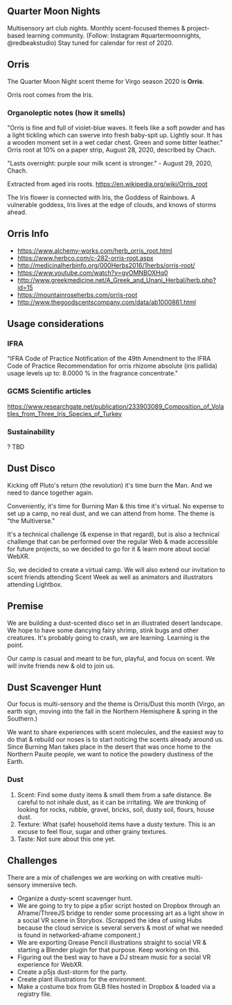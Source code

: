 ## Quarter Moon Nights
Multisensory art club nights.
Monthly scent-focused themes & project-based learning community.
(Follow: Instagram #quartermoonnights, @redbeakstudio)
Stay tuned for calendar for rest of 2020.

## Orris
The Quarter Moon Night scent theme for Virgo season 2020 is **Orris**.

Orris root comes from the Iris.

### Organoleptic notes (how it smells)
"Orris is fine and full of violet-blue waves. It feels like a soft powder and has a light tickling which can swerve into fresh baby-spit up. Lightly sour. It has a wooden moment set in a wet cedar chest.
Green and some bitter leather."
Orris root at 10% on a paper strip, August 28, 2020, described by Chach.

"Lasts overnight: purple sour milk scent is stronger." - August 29, 2020, Chach.

Extracted from aged iris roots. https://en.wikipedia.org/wiki/Orris_root

The Iris flower is connected with Iris, the Goddess of Rainbows.
A vulnerable goddess, Iris lives at the edge of clouds, and knows of storms ahead.

## Orris Info
* https://www.alchemy-works.com/herb_orris_root.html
* https://www.herbco.com/c-282-orris-root.aspx
* http://medicinalherbinfo.org/000Herbs2016/1herbs/orris-root/
* https://www.youtube.com/watch?v=gvOMNBOXHq0
* http://www.greekmedicine.net/A_Greek_and_Unani_Herbal/herb.php?id=15
* https://mountainroseherbs.com/orris-root
* http://www.thegoodscentscompany.com/data/ab1000861.html

## Usage considerations
### IFRA
"IFRA Code of Practice Notification of the 49th Amendment to the IFRA Code of Practice
Recommendation for orris rhizome absolute (iris pallida) usage levels up to: 8.0000 % in the fragrance concentrate."

### GCMS Scientific articles
https://www.researchgate.net/publication/233903089_Composition_of_Volatiles_from_Three_Iris_Species_of_Turkey

### Sustainability
? TBD

## Dust Disco
Kicking off Pluto's return (the revolution) it's time burn the Man.
And we need to dance together again.

Conveniently, it's time for Burning Man & this time it's virtual.
No expense to set up a camp, no real dust, and we can attend from home. The theme is "the Multiverse."

It's a technical challenge (& expense in that regard), but is also a technical challenge that can be performed over the regular Web & made accessible for future projects, so we decided to go for it & learn more about social WebXR.

So, we decided to create a virtual camp. We will also extend our invitation to scent friends attending Scent Week as well as animators and illustrators attending Lightbox.

## Premise
We are building a dust-scented disco set in an illustrated desert landscape. We hope to have some dancying fairy shrimp, stink bugs and other creatures. It's probably going to crash, we are learning. Learning is the point.

Our camp is casual and meant to be fun, playful, and focus on scent.
We will invite friends new & old to join us.

## Dust Scavenger Hunt
Our focus is multi-sensory and the theme is Orris/Dust this month (Virgo, an earth sign, moving into the fall in the Northern Hemisphere & spring in the Southern.)

We want to share experiences with scent molecules, and the easiest way to do that & rebuild our noses is to start noticing the scents already around us. Since Burning Man takes place in the desert that was once home to the Northern Pauite people, we want to notice the powdery dustiness of the Earth.

### Dust
1. Scent: Find some dusty items & smell them from a safe distance. Be careful to not inhale dust, as it can be irritating. We are thinking of looking for rocks, rubble, gravel, bricks, soil, dusty soil, flours, house dust.
2. Texture: What (safe) household items have a dusty texture. This is an excuse to feel flour, sugar and other grainy textures.
3. Taste: Not sure about this one yet.

## Challenges
There are a mix of challenges we are working on with creative multi-sensory immersive tech.

* Organize a dusty-scent scavenger hunt.
* We are going to try to pipe a p5xr script hosted on Dropbox through an Aframe/ThreeJS bridge to render some processing art as a light show in a social VR scene in Storybox. (Scrapped the idea of using Hubs because the cloud service is several servers & most of what we needed is found in networked-aframe component.)
* We are exporting Grease Pencil illustrations straight to social VR & starting a Blender plugin for that purpose. Keep working on this.
* Figuring out the best way to have a DJ stream music for a social VR experience for WebXR.
* Create a p5js dust-storm for the party.
* Create plant illustrations for the environment.
* Make a costume box from GLB files hosted in Dropbox & loaded via a registry file.
